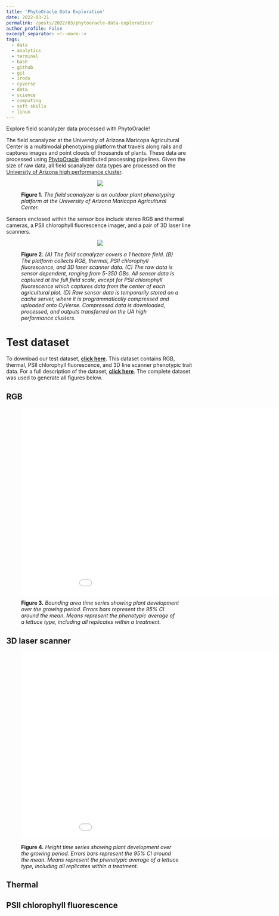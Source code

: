```yaml
---
title: 'PhytoOracle Data Exploration'
date: 2022-03-21
permalink: /posts/2022/03/phytooracle-data-exploration/
author_profile: False
excerpt_separator: <!--more-->
tags:
  - data
  - analytics
  - terminal
  - bash
  - github
  - git 
  - irods
  - cyverse
  - data
  - science
  - computing
  - soft skills
  - linux
---
```


Explore field scanalyzer data processed with PhytoOracle!
<!--more-->

The field scanalyzer at the University of Arizona Maricopa Agricultural Center is a multimodal phenotyping platform that travels along rails and captures images and point clouds of thousands of plants. These data are processed using [PhytoOracle](https://github.com/phytooracle/automation) distributed processing pipelines. Given the size of raw data, all field scanalyzer data types are processed on the [University of Arizona high performance cluster](https://public.confluence.arizona.edu/display/UAHPC).

<figure>
<p align="center"><img src="https://github.com/emmanuelgonz/emmanuelgonz.github.io/raw/master/images/gantry_wsj.jpg"></p>
<figcaption align = "left"> <b>Figure 1.</b><i> The field scanalyzer is an outdoor plant phenotyping platform at the University of Arizona Maricopa Agricultural Center.</i>
</figcaption>
</figure>

Sensors enclosed within the sensor box include stereo RGB and thermal cameras, a PSII chlorophyll fluorescence imager, and a pair of 3D laser line scanners.

<figure>
<p align="center"><img src="https://github.com/emmanuelgonz/emmanuelgonz.github.io/raw/master/images/iter_3_gantry_field_sensor_box.png"></p>
<figcaption align = "left"> <b>Figure 2.</b><i> (A) The field scanalyzer covers a 1 hectare field. (B) The platform collects RGB, thermal, PSII chlorophyll fluorescence, and 3D laser scanner data. (C) The raw data is sensor dependent, ranging from 5-350 GBs. All sensor data is captured at the full field scale, except for PSII chlorophyll fluorescence which captures data from the center of each agricultural plot. (D) Raw sensor data is temporarily stored on a cache server, where it is programmatically compressed and uploaded onto CyVerse. Compressed data is downloaded, processed, and outputs transferred on the UA high performance clusters.</i>
</figcaption>
</figure>

# Test dataset 
To download our test dataset, [**click here**](https://drive.google.com/uc?export=download&id=1FO6X4ykbzIYGjUHGewagDRQyp88D7p--). This dataset contains RGB, thermal, PSII chlorophyll fluorescence, and 3D line scanner phenotypic trait data. For a full description of the dataset, [**click here**](https://docs.google.com/document/d/1Qr6vR62ms9PukTpHywnTzy7RWcaN0F6VK5qx25XlrtE/edit?usp=sharing). The complete dataset was used to generate all figures below.

## RGB 

<figure>
<p align="left"><iframe width="1000" height="500" frameborder="0" scrolling="no" src="//plotly.com/~emmanuelg1/229.embed?showlink=false"></iframe></p>
<figcaption align = "left"> <b>Figure 3.</b><i> Bounding area time series showing plant development over the growing period. Errors bars represent the 95% CI around the mean. Means represent the phenotypic average of a lettuce type, including all replicates within a treatment.</i>
</figcaption>
</figure>

## 3D laser scanner

<figure>
<p align="left"><iframe width="1000" height="500" frameborder="0" scrolling="no" src="//plotly.com/~emmanuelg1/237.embed?showlink=false"></iframe></p>
<figcaption align = "left"> <b>Figure 4.</b><i> Height time series showing plant development over the growing period. Errors bars represent the 95% CI around the mean. Means represent the phenotypic average of a lettuce type, including all replicates within a treatment.</i>
</figcaption>
</figure>


## Thermal 

## PSII chlorophyll fluorescence

